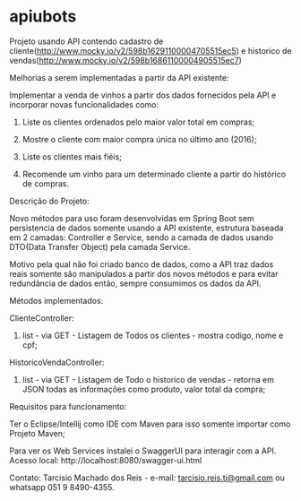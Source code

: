 # apiubots

Projeto usando API contendo cadastro de cliente(http://www.mocky.io/v2/598b16291100004705515ec5) e historico de
vendas(http://www.mocky.io/v2/598b16861100004905515ec7)

Melhorias a serem implementadas a partir da API existente:

  Implementar a venda de vinhos a partir dos dados fornecidos pela API e incorporar novas funcionalidades como:

1) Liste os clientes ordenados pelo maior valor total em compras;

2) Mostre o cliente com maior compra única no último ano (2016);

3) Liste os clientes mais fiéis;

4) Recomende um vinho para um determinado cliente a partir do histórico de compras.


Descrição do Projeto:

Novo métodos para uso foram desenvolvidas em Spring Boot sem persistencia de dados somente usando a API existente, estrutura baseada em 2 camadas: Controller e Service, sendo a camada de dados usando DTO(Data Transfer Object) pela camada Service.

Motivo pela qual não foi criado banco de dados, como a API traz dados reais somente são manipulados a partir dos novos métodos e para evitar redundância de dados então, sempre consumimos os dados da API.

Métodos implementados:

  ClienteController:

1) list - via GET - Listagem de Todos os clientes - mostra codigo, nome e cpf;
  
  HistoricoVendaController:
  
1) list - via GET - Listagem de Todo o historico de vendas - retorna em JSON todas as informações como produto, valor total da compra;


Requisitos para funcionamento:

Ter o Eclipse/Intellij como IDE com Maven para isso somente importar como Projeto Maven;

Para ver os Web Services instalei o SwaggerUI para interagir com a API. Acesso local: http://localhost:8080/swagger-ui.html

Contato: Tarcisio Machado dos Reis - e-mail: tarcisio.reis.ti@gmail.com ou whatsapp 051 9 8490-4355.
